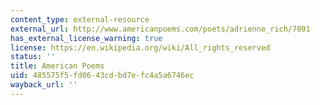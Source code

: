 ```yaml
---
content_type: external-resource
external_url: http://www.americanpoems.com/poets/adrienne_rich/7091
has_external_license_warning: true
license: https://en.wikipedia.org/wiki/All_rights_reserved
status: ''
title: American Poems
uid: 485575f5-fd06-43cd-bd7e-fc4a5a6746ec
wayback_url: ''
---
```

